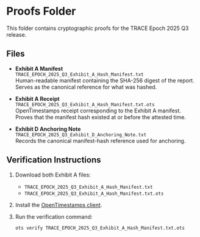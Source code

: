 # Proofs Folder

This folder contains cryptographic proofs for the TRACE Epoch 2025 Q3 release.  

## Files

- **Exhibit A Manifest**  
  `TRACE_EPOCH_2025_Q3_Exhibit_A_Hash_Manifest.txt`  
  Human-readable manifest containing the SHA-256 digest of the report.  
  Serves as the canonical reference for what was hashed.  

- **Exhibit A Receipt**  
  `TRACE_EPOCH_2025_Q3_Exhibit_A_Hash_Manifest.txt.ots`  
  OpenTimestamps receipt corresponding to the Exhibit A manifest.  
  Proves that the manifest hash existed at or before the attested time.  

- **Exhibit D Anchoring Note**  
  `TRACE_EPOCH_2025_Q3_Exhibit_D_Anchoring_Note.txt`  
  Records the canonical manifest-hash reference used for anchoring.  

## Verification Instructions

1. Download both Exhibit A files:  
   - `TRACE_EPOCH_2025_Q3_Exhibit_A_Hash_Manifest.txt`  
   - `TRACE_EPOCH_2025_Q3_Exhibit_A_Hash_Manifest.txt.ots`

2. Install the [OpenTimestamps client](https://opentimestamps.org).  

3. Run the verification command:  
   ```bash
   ots verify TRACE_EPOCH_2025_Q3_Exhibit_A_Hash_Manifest.txt.ots
